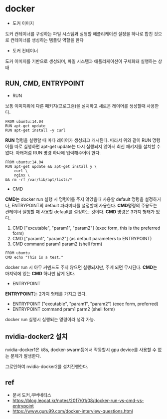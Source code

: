# docker

- 도커 이미지

도커 컨테이너를 구성하는 파일 시스템과 실행할 애플리케이션 설정을 하나로 합친 것으로 컨테이너를 생성하는 템플릿 역할을 한다

- 도커 컨테이너

도커 이미지를 기반으로 생성되며, 파일 시스템과 애플리케이션이 구체화돼 실행하는 상태

## RUN, CMD, ENTRYPOINT

- RUN 

보통 이미지위에 다른 패키지(프로그램)을 설치하고 새로운 레이어를 생성할때 사용한다. 

```
FROM ubuntu:14.04
RUN apt-get update
RUN apt-get install -y curl
```
**RUN** 명령을 실행할 때 마다 레이어가 생성되고 캐시된다. 따라서 위와 같이 RUN 명령어를 따로 실행하면 apt-get update는 다시 실행되지 않아서 최신 패키지를 설치할 수 없다. 아래처럼 RUN 명령 하나에 입력해주어야 한다.

```
FROM ubuntu:14.04
RUN apt-get update && apt-get install y \
    curl \
    nginx \
&& rm -rf /var/lib/apt/lists/*
```

- CMD

**CMD**는 docker run 실행 시 명령어를 주지 않았을때 사용할 default 명령을 설정하거나, ENTRYPOINT의 default 파라미터를 설정할때 사용한다. **CMD**명령의 주용도는 컨테이너 실행할 때 사용할 default를 설정하는 것이다. **CMD** 명령은 3가지 형태가 있다.

1. CMD ["excutable", "param1", "param2"] (exec form, this is the preferred form)
2. CMD ["param1", "param2"] (as default parameters to ENTRYPOINT)
3. CMD command param1 param2 (shell form)

```
FROM ubuntu
CMD echo "This is a test."
```

docker run 시 아무 커멘드도 주지 않으면 실행되지만, 주게 되면 무시된다. **CMD**는 마지막에 있는 **CMD** 하나만 남게 된다.

- ENTRYPOINT

**ENTRYPOINT**는 2가지 형태를 가지고 있다.
- ENTRYPOINT ["excutable", "param1", "param2"] (exec form, preferred)
- ENTRYPOINT command pram1 parm2 (shell form)

docker run 실행시 실행되는 명령이라 생각 가능.

## nvidia-docker2 설치

nvidia-docker1은 k8s, docker-swarm등에서 작동할시 gpu device를 사용할 수 없는 문제가 발생한다.

그로인하여 nvidia-docker2를 설치진행한다.



## ref

- 문서 도커,쿠버네티스
- https://blog.leocat.kr/notes/2017/01/08/docker-run-vs-cmd-vs-entrypoint
- https://www.guru99.com/docker-interview-questions.html
